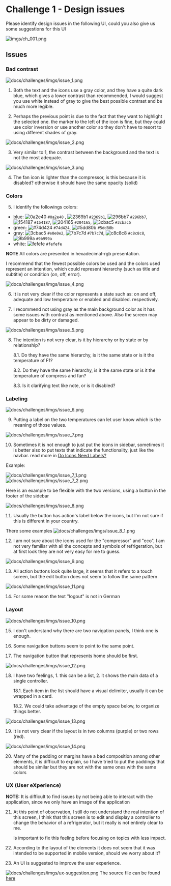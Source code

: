# Challenge 1 - Design issues

Please identify design issues in the following UI, could you also give us some suggestions for this UI

![imgs/ch_001.png](imgs/ch_001.png)

## Issues

### Bad contrast

![docs/challenges/imgs/issue_1.png](imgs/issue_1.png)

1. Both the text and the icons use a gray color, and they have a quite dark blue, which gives a lower contrast than recommended, I would suggest you use white instead of gray to give the best possible contrast and be much more legible.

2. Perhaps the previous point is due to the fact that they want to highlight the selected one. the marker to the left of the icon is fine, but they could use color inversion or use another color so they don't have to resort to using different shades of gray.

![docs/challenges/imgs/issue_2.png](imgs/issue_2.png)

3. Very similar to 1, the contrast between the background and the text is not the most adequate.

![docs/challenges/imgs/issue_3.png](imgs/issue_3.png)

4. The fan icon is lighter than the compressor, is this because it is disabled? otherwise it should have the same opacity (solid)

### Colors

5. I identify the followings colors:

* blue: ![0a2e40](https://via.placeholder.com/15/0a2e40/000000?text=+) `#0a2e40`
, ![2369b1](https://via.placeholder.com/15/2369b1/000000?text=+) `#2369b1`, ![296bb7](https://via.placeholder.com/15/296bb7/000000?text=+) `#296bb7`, ![154187](https://via.placeholder.com/15/154187/000000?text=+) `#154187`, ![204165](https://via.placeholder.com/15/204165/000000?text=+) `#204165`, ![3cbac5](https://via.placeholder.com/15/3cbac5/000000?text=+) `#3cbac5`
* green: ![#74d424](https://via.placeholder.com/15/74d424/000000?text=+) `#74d424`, ![#5dd80b](https://via.placeholder.com/15/5dd80b/000000?text=+) `#5dd80b`
* gray: ![3cbac5](https://via.placeholder.com/15/e0e0e2/000000?text=+) `#e0e0e2`, ![7b7c7d](https://via.placeholder.com/15/7b7c7d/000000?text=+) `#7b7c7d`, ![c8c8c8](https://via.placeholder.com/15/c8c8c8/000000?text=+) `#c8c8c8`, ![9b999a](https://via.placeholder.com/15/9b999a/000000?text=+) `#9b999a`
* white: ![fefefe](https://via.placeholder.com/15/fefefe/000000?text=+) `#fefefe`

**NOTE** All colors are presented in hexadecimal-rgb presentation.

I recommend that the fewest possible colors be used and the colors used represent an intention, which could represent hierarchy (such as title and subtitle) or condition (on, off, error).

![docs/challenges/imgs/issue_4.png](imgs/issue_4.png)

6. It is not very clear if the color represents a state such as: on and off, adequate and low temperature or enabled and disabled. respectively.

7. I recommend not using gray as the main background color as it has some issues with contrast as mentioned above. Also the screen may appear to be dirty or damaged.

![docs/challenges/imgs/issue_5.png](imgs/issue_5.png)

8. The intention is not very clear, is it by hierarchy or by state or by relationship?

      8.1. Do they have the same hierarchy, is it the same state or is it the temperature of F1?

      8.2. Do they have the same hierarchy, is it the same state or is it the temperature of compress and fan?

      8.3. Is it clarifying text like note, or is it disabled?

### Labeling

![docs/challenges/imgs/issue_6.png](imgs/issue_6.png)

9. Putting a label on the two temperatures can let user know which is the meaning of those values.

![docs/challenges/imgs/issue_7.png](imgs/issue_7.png)

10. Sometimes it is not enough to just put the icons in sidebar, sometimes it is better also to put texts that indicate the functionality, just like the navbar. read more in [Do Icons Need Labels?](https://uxdesign.cc/do-icons-need-labels-6cb4f4282c00)

Example:

![docs/challenges/imgs/issue_7_1.png](imgs/issue_7_1.png)
![docs/challenges/imgs/issue_7_2.png](imgs/issue_7_2.png)

Here is an example to be flexible with the two versions, using a button in the footer of the sidebar

![docs/challenges/imgs/issue_8.png](imgs/issue_8.png)

11. Usually the button has action's label below the icons, but I'm not sure if this is different in your country.

There some examples
![docs/challenges/imgs/issue_8_1.png](imgs/issue_8_1.png)

12. I am not sure about the icons used for the "compressor" and "eco", I am not very familiar with all the concepts and symbols of refrigeration, but at first look they are not very easy for me to guess.

![docs/challenges/imgs/issue_9.png](imgs/issue_9.png)

13. All action buttons look quite large, it seems that it refers to a touch screen, but the edit button does not seem to follow the same pattern.

![docs/challenges/imgs/issue_11.png](imgs/issue_11.png)

14. For some reason the text "logout" is not in German

### Layout

![docs/challenges/imgs/issue_10.png](imgs/issue_10.png)

15. I don't understand why there are two navigation panels, I think one is enough.

16. Some navigation buttons seem to point to the same point.

17. The navigation button that represents home should be first.

![docs/challenges/imgs/issue_12.png](imgs/issue_12.png)

18. I have two feelings, 1. this can be a list, 2. it shows the main data of a single controller.

    18.1. Each item in the list should have a visual delimiter, usually it can be wrapped in a card.

    18.2. We could take advantage of the empty space below, to organize things better.

![docs/challenges/imgs/issue_13.png](imgs/issue_13.png)

19. It is not very clear if the layout is in two columns (purple) or two rows (red).

![docs/challenges/imgs/issue_14.png](imgs/issue_14.png)

20. Many of the padding or margins have a bad composition among other elements, it is difficult to explain, so I have tried to put the paddings that should be similar but they are not with the same ones with the same colors

### UX (User eXperience)

**NOTE:** It is difficult to find issues by not being able to interact with the application, since we only have an image of the application

21. At this point of observation, I still do not understand the real intention of this screen, I think that this screen is to edit and display a controller to change the behavior of a refrigerator, but it really is not entirely clear to me.

    Is important to fix this feeling before focusing on topics with less impact.

22. According to the layout of the elements it does not seem that it was intended to be supported in mobile version, should we worry about it?

23. An UI is suggested to improve the user experience.

![docs/challenges/imgs/ux-suggestion.png](imgs/ux-suggestion.png)
The source file can be found [here](adobe-xd/challenge-2-ux.xd)